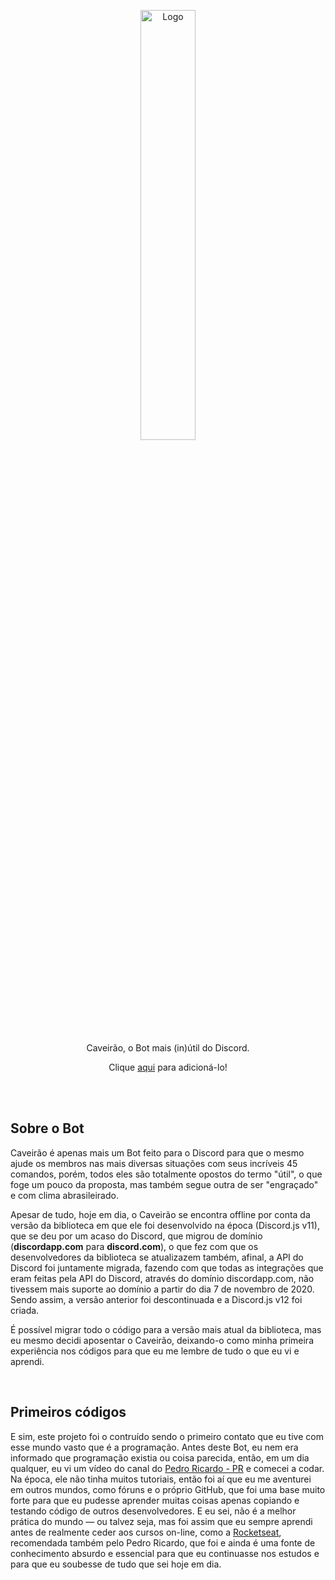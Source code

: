 <p align="center">
    <img src="https://i.imgur.com/yPSisfy.png" width="42%" alt="Logo">
</p>

<p align="center">Caveirão, o Bot mais (in)útil do Discord.</p>
<p align="center">Clique <a href="https://discord.com/oauth2/authorize?=&client_id=542114953474342942&scope=bot&permissions=2146958847">aqui</a> para adicioná-lo!</p>

<br />
<br />

## Sobre o Bot

Caveirão é apenas mais um Bot feito para o Discord para que o mesmo ajude os membros nas mais diversas situações com seus incríveis 45 comandos, porém, todos eles são totalmente opostos do termo "útil", o que foge um pouco da proposta, mas também segue outra de ser "engraçado" e com clima abrasileirado.

Apesar de tudo, hoje em dia, o Caveirão se encontra offline por conta da versão da biblioteca em que ele foi desenvolvido na época (Discord.js v11), que se deu por um acaso do Discord, que migrou de domínio (<b>discordapp.com</b> para <b>discord.com</b>), o que fez com que os desenvolvedores da biblioteca se atualizazem também, afinal, a API do Discord foi juntamente migrada, fazendo com que todas as integrações que eram feitas pela API do Discord, através do domínio discordapp.com, não tivessem mais suporte ao domínio a partir do dia 7 de novembro de 2020. Sendo assim, a versão anterior foi descontinuada e a Discord.js v12 foi criada.

É possível migrar todo o código para a versão mais atual da biblioteca, mas eu mesmo decidi aposentar o Caveirão, deixando-o como minha primeira experiência nos códigos para que eu me lembre de tudo o que eu vi e aprendi.

<br />

## Primeiros códigos

E sim, este projeto foi o contruído sendo o primeiro contato que eu tive com esse mundo vasto que é a programação. Antes deste Bot, eu nem era informado que programação existia ou coisa parecida, então, em um dia qualquer, eu vi um vídeo do canal do <a href="https://www.youtube.com/channel/UC4PGTvhATBL6z1Dz5AQgi_A">Pedro Ricardo - PR</a> e comecei a codar.
Na época, ele não tinha muitos tutoriais, então foi aí que eu me aventurei em outros mundos, como fóruns e o próprio GitHub, que foi uma base muito forte para que eu pudesse aprender muitas coisas apenas copiando e testando código de outros desenvolvedores. E eu sei, não é a melhor prática do mundo — ou talvez seja, mas foi assim que eu sempre aprendi antes de realmente ceder aos cursos on-line, como a <a href="https://rocketseat.com.br/">Rocketseat</a>, recomendada também pelo Pedro Ricardo, que foi e ainda é uma fonte de conhecimento absurdo e essencial para que eu continuasse nos estudos e para que eu soubesse de tudo que sei hoje em dia.
